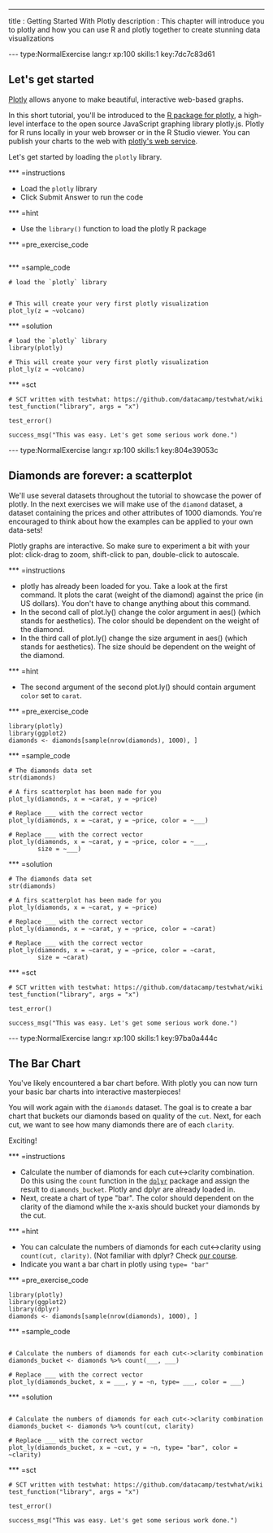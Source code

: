 ---
title       : Getting Started With Plotly
description : This chapter will introduce you to plotly and how you can use R and plotly together to create stunning data visualizations

--- type:NormalExercise lang:r xp:100 skills:1 key:7dc7c83d61
## Let's get started

[Plotly](https://plot.ly/) allows anyone to make beautiful, interactive web-based graphs. 

In this short tutorial, you'll be introduced to the [R package for plotly](https://www.rdocumentation.org/packages/plotly/versions/4.5.2?), a high-level interface to the open source JavaScript graphing library plotly.js. Plotly for R runs locally in your web browser or in the R Studio viewer. You can publish your charts to the web with [plotly's web service](https://plot.ly/r/getting-started).

Let's get started by loading the `plotly` library. 

*** =instructions
- Load the `plotly` library
- Click Submit Answer to run the code

*** =hint
- Use the `library()` function to load the plotly R package

*** =pre_exercise_code
```{r}

```

*** =sample_code
```{r}
# load the `plotly` library


# This will create your very first plotly visualization
plot_ly(z = ~volcano)

```

*** =solution
```{r}
# load the `plotly` library
library(plotly)

# This will create your very first plotly visualization
plot_ly(z = ~volcano)

```

*** =sct
```{r}
# SCT written with testwhat: https://github.com/datacamp/testwhat/wiki
test_function("library", args = "x")

test_error()

success_msg("This was easy. Let's get some serious work done.")
```

--- type:NormalExercise lang:r xp:100 skills:1 key:804e39053c
## Diamonds are forever: a scatterplot

We'll use several datasets throughout the tutorial to showcase the power of plotly. In the next exercises we will make use of the `diamond` dataset, a dataset containing the prices and other attributes of 1000 diamonds. You're encouraged to think about how the examples can be applied to your own data-sets!

Plotly graphs are interactive. So make sure to experiment a bit with your plot: click-drag to zoom, shift-click to pan, double-click to autoscale.

*** =instructions
- plotly has already been loaded for you. Take a look at the first command. It plots the carat (weight of the diamond) against the price (in US dollars). You don't have to change anything about this command.
- In the second call of plot.ly() change the color argument in aes() (which stands for aesthetics). The color should be dependent on the weight of the diamond.
- In the third call of plot.ly() change the size argument in aes() (which stands for aesthetics). The size should be dependent on the weight of the diamond.

*** =hint
- The second argument of the second plot.ly() should contain argument `color` set to `carat`. 

*** =pre_exercise_code
```{r}
library(plotly)
library(ggplot2)
diamonds <- diamonds[sample(nrow(diamonds), 1000), ]
```

*** =sample_code
```{r}
# The diamonds data set
str(diamonds)

# A firs scatterplot has been made for you
plot_ly(diamonds, x = ~carat, y = ~price)

# Replace ___ with the correct vector
plot_ly(diamonds, x = ~carat, y = ~price, color = ~___)
        
# Replace ___ with the correct vector
plot_ly(diamonds, x = ~carat, y = ~price, color = ~___,
        size = ~___)
```

*** =solution
```{r}
# The diamonds data set
str(diamonds)

# A firs scatterplot has been made for you
plot_ly(diamonds, x = ~carat, y = ~price)

# Replace ___ with the correct vector
plot_ly(diamonds, x = ~carat, y = ~price, color = ~carat)
        
# Replace ___ with the correct vector
plot_ly(diamonds, x = ~carat, y = ~price, color = ~carat,
        size = ~carat)
```

*** =sct
```{r}
# SCT written with testwhat: https://github.com/datacamp/testwhat/wiki
test_function("library", args = "x")

test_error()

success_msg("This was easy. Let's get some serious work done.")
```

--- type:NormalExercise lang:r xp:100 skills:1 key:97ba0a444c
## The Bar Chart

You've likely encountered a bar chart before. With plotly you can now turn your basic bar charts into interactive masterpieces!

You will work again with the `diamonds` dataset. The goal is to create a bar chart that buckets our diamonds based on quality of the `cut`. Next, for each cut, we want to see how many diamonds there are of each `clarity`.  

Exciting!

*** =instructions
- Calculate the number of diamonds for each cut<->clarity combination. Do this using the `count` function in the [`dplyr`](https://www.rdocumentation.org/packages/dplyr/versions/0.5.0) package and assign the result to `diamonds_bucket`. Plotly and dplyr are already loaded in. 
- Next, create a chart of type "bar". The color should dependent on the clarity of the diamond while the x-axis should bucket your diamonds by the cut. 

*** =hint
- You can calculate the numbers of diamonds for each cut<->clarity using `count(cut, clarity)`. (Not familiar with dplyr? Check [our course](https://www.datacamp.com/courses/dplyr-data-manipulation-r-tutorial).
- Indicate you want a bar chart in plotly using `type= "bar"`

*** =pre_exercise_code
```{r}
library(plotly)
library(ggplot2)
library(dplyr)
diamonds <- diamonds[sample(nrow(diamonds), 1000), ]
```

*** =sample_code
```{r}

# Calculate the numbers of diamonds for each cut<->clarity combination
diamonds_bucket <- diamonds %>% count(___, ___)

# Replace ___ with the correct vector
plot_ly(diamonds_bucket, x = ___, y = ~n, type= ___, color = ___) 

```

*** =solution
```{r}

# Calculate the numbers of diamonds for each cut<->clarity combination
diamonds_bucket <- diamonds %>% count(cut, clarity)

# Replace ___ with the correct vector
plot_ly(diamonds_bucket, x = ~cut, y = ~n, type= "bar", color = ~clarity) 

```

*** =sct
```{r}
# SCT written with testwhat: https://github.com/datacamp/testwhat/wiki
test_function("library", args = "x")

test_error()

success_msg("This was easy. Let's get some serious work done.")
```

